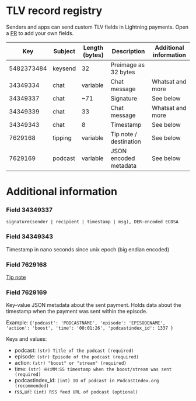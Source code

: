 # TLV record registry
Senders and apps can send custom TLV fields in Lightning payments. Open a [PR](https://github.com/satoshisstream/satoshis.stream/pulls) to add your own fields.


| Key        	| Subject 	| Length (bytes) 	| Description                	| Additional information 	|
|------------	|---------	|----------------	|----------------------------	|------------------------	|
| 5482373484 	| keysend 	| 32             	| Preimage as 32 bytes       	|                        	|
| 34349334   	| chat     	| variable       	| Chat message               	| Whatsat and more       	|
| 34349337   	| chat     	| ~71           	| Signature                  	| See below             	|
| 34349339   	| chat     	| 33            	| Chat message               	| Whatsat and more       	|
| 34349343   	| chat     	| 8             	| Timestamp                  	| See below             	|
| 7629168    	| tipping  	| variable       	| Tip note / destination     	| See below              	|
| 7629169    	| podcast 	| variable       	| JSON encoded metadata     	| See below              	|


# Additional information
### Field 34349337
`signature(sender | recipient | timestamp | msg), DER-encoded ECDSA`
### Field 34349343
Timestamp in nano seconds since unix epoch (big endian encoded)
### Field 7629168
[Tip note](https://github.com/lightningnetwork/lnd/releases/tag/v0.9.0-beta)
### Field 7629169
Key-value JSON metadata about the sent payment. Holds data about the timestamp when the payment was sent within the episode.

Example: `{'podcast': 'PODCASTNAME', 'episode': 'EPISODENAME', 'action': 'boost', 'time': '00:01:26', 'podcastindex_id': 1337 }`

Keys and values:

* podcast: `(str) Title of the podcast (required)`
* episode: `(str) Episode of the podcast (required)`
* action: `(str) "boost" or "stream" (required)`
* time: `(str) HH:MM:SS timestamp when the boost/stream was sent (required)`
* podcastindex_id: `(int) ID of podcast in PodcastIndex.org (recommended)`
* rss_url: `(int) RSS feed URL of podcast (optional)`

